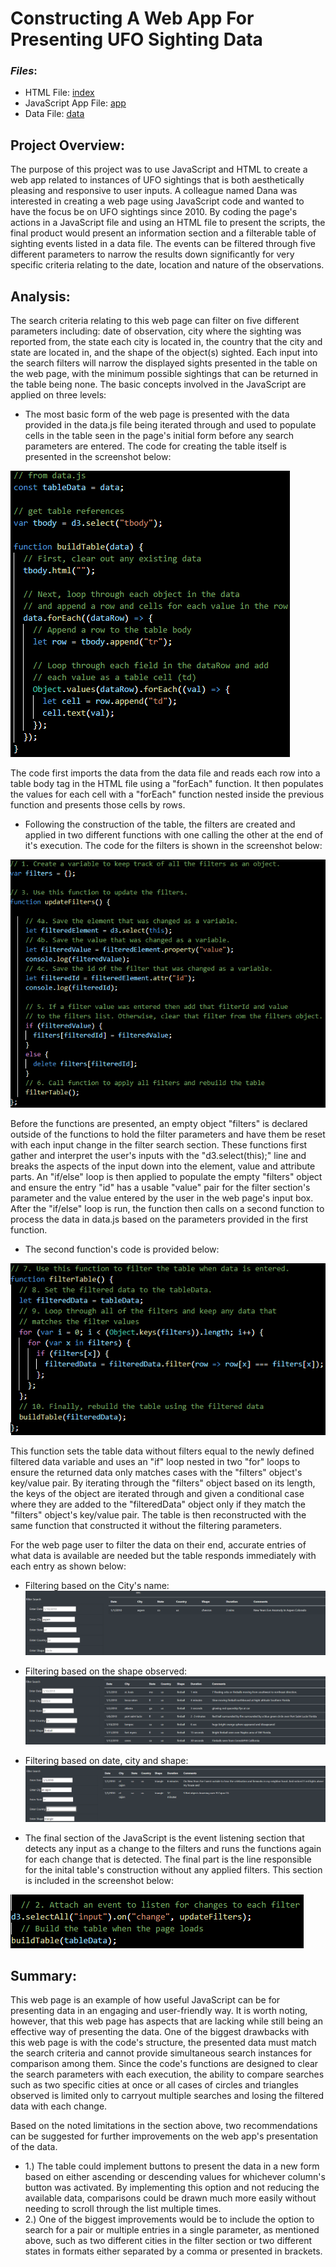 # Constructing A Web App For Presenting UFO Sighting Data

### *Files*:
- HTML File: [index](index.html)
- JavaScript App File: [app](static/js/app.js)
- Data File: [data](static/js/data.js)

## **Project Overview**:
The purpose of this project was to use JavaScript and HTML to create a web app related to instances of UFO sightings that is both aesthetically pleasing and responsive to user inputs. A colleague named Dana was interested in creating a web page using JavaScript code and wanted to have the focus be on UFO sightings since 2010. By coding the page's actions in a JavaScript file and using an HTML file to present the scripts, the final product would present an information section and a filterable table of sighting events listed in a data file. The events can be filtered through five different parameters to narrow the results down significantly for very specific criteria relating to the date, location and nature of the observations.

## **Analysis**:
The search criteria relating to this web page can filter on five different parameters including: date of observation, city where the sighting was reported from, the state each city is located in, the country that the city and state are located in, and the shape of the object(s) sighted. Each input into the search filters will narrow the displayed sights presented in the table on the web page, with the minimum possible sightings that can be returned in the table being none. The basic concepts involved in the JavaScript are applied on three levels:

- The most basic form of the web page is presented with the data provided in the data.js file being iterated through and used to populate cells in the table seen in the page's initial form before any search parameters are entered. The code for creating the table itself is presented in the screenshot below:

![build_table_function](static/images/build_table_function.png)

The code first imports the data from the data file and reads each row into a table body tag in the HTML file using a "forEach" function. It then populates the values for each cell with a "forEach" function nested inside the previous function and presents those cells by rows.

- Following the construction of the table, the filters are created and applied in two different functions with one calling the other at the end of it's execution. The code for the filters is shown in the screenshot below:

![update_filters_function](static/images/update_filters_function.png)

Before the functions are presented, an empty object "filters" is declared outside of the functions to hold the filter parameters and have them be reset with each input change in the filter search section. These functions first gather and interpret the user's inputs with the "d3.select(this);" line and breaks the aspects of the input down into the element, value and attribute parts. An "if/else" loop is then applied to populate the empty "filters" object and ensure the entry "id" has a usable "value" pair for the filter section's parameter and the value entered by the user in the web page's input box. After the "if/else" loop is run, the function then calls on a second function to process the data in data.js based on the parameters provided in the first function.

- The second function's code is provided below:

![filter_table_function](static/images/filter_table_function.png)

This function sets the table data without filters equal to the newly defined filtered data variable and uses an "if" loop nested in two "for" loops to ensure the returned data only matches cases with the "filters" object's key/value pair. By iterating through the "filters" object based on its length, the keys of the object are iterated through and given a conditional case where they are added to the "filteredData" object only if they match the "filters" object's key/value pair. The table is then reconstructed with the same function that constructed it without the filtering parameters.

For the web page user to filter the data on their end, accurate entries of what data is available are needed but the table responds immediately with each entry as shown below:

- Filtering based on the City's name:
![city](static/images/city.png)

- Filtering based on the shape observed:
![shape](static/images/shape.png)

- Filtering based on date, city and shape:
![date_city_shape](static/images/date_city_shape.png)

- The final section of the JavaScript is the event listening section that detects any input as a change to the filters and runs the functions again for each change that is detected. The final part is the line responsible for the inital table's construction without any applied filters. This section is included in the screenshot below:

![event_listening](static/images/event_listening.png)

## **Summary**:
This web page is an example of how useful JavaScript can be for presenting data in an engaging and user-friendly way. It is worth noting, however, that this web page has aspects that are lacking while still being an effective way of presenting the data. One of the biggest drawbacks with this web page is with the code's structure, the presented data must match the search criteria and cannot provide simultaneous search instances for comparison among them. Since the code's functions are designed to clear the search parameters with each execution, the ability to compare searches such as two specific cities at once or all cases of circles and triangles observed is limited only to carryout multiple searches and losing the filtered data with each change.

Based on the noted limitations in the section above, two recommendations can be suggested for further improvements on the web app's presentation of the data.
- 1.) The table could implement buttons to present the data in a new form based on either ascending or descending values for whichever column's button was activated. By implementing this option and not reducing the available data, comparisons could be drawn much more easily without needing to scroll through the list multiple times.
- 2.) One of the biggest improvements would be to include the option to search for a pair or multiple entries in a single parameter, as mentioned above, such as two different cities in the filter section or two different states in formats either separated by a comma or presented in brackets.

